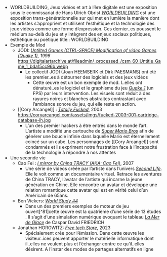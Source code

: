 - WORLDBUILDING, Jeux vidéos et art à l’ère digitale est une exposition sous le commissariat de Hans Ulrich Obrist [*WORLDBUILDING*](https://www.centrepompidou-metz.fr/fr/programmation/exposition/worldbuilding) est une exposition trans-générationnelle sur qui met en lumière la manière dont les artistes s’approprient et utilisent l’esthétique et la technologie des jeux vidéos comme une forme d’expression. Ces dernier..es poussent le médium au-delà du jeu et y intègrent des enjeux sociaux politiques, esthétique ou poétique
  title:: WORLDBUILDING
- Exemple de Mod
	- JODI: [*Untilted Games (CTRL-SPACE) Modification of video Games (Quake 1)*](https://digitalartarchive.at/database/general/work/untitled-game-modifications-of-video-game-quake-1.html)*, 1996* https://digitalartarchive.at/fileadmin/_processed_/csm_60_Untitle_Game_1_bda15cc96b.webp
		- Le collectif JODI (Joan HEEMSERK et Dirk PAESMANS) ont été les premier..es à détourner des logiciels et des jeux vidéos
			- Cette œuvre est un bon exemple de mod. I..elles ont dénaturé..es le logiciel et le graphisme du jeu [*Quake 1*](https://fr.wikipedia.org/wiki/Quake) (un FPS) par leurs intervention. Les visuels sont réduit à des rayures noires et blanches abstraites contrastant avec l’ambiance sonore du jeu, qui elle reste en action.
	- [[Cory Arcangel]] : [*Totally Fucked*](https://coryarcangel.com/things-i-made/2003-001-totally-fucked), 2003 https://coryarcangel.com/assets/imgs/fucked-2003-001-cartridge-database-ih.jpg
		- L’un des premier hackers à être entrés dans le monde l’art. L’artiste a modifié une cartouche de [*Super Mario Bros*](https://fr.wikipedia.org/wiki/Super_Mario_Bros.) afin de générer une boucle infinie dans laquelle Mario est éternellement coincé sur un cube. Les personnages de [[Cory Arcangel]] sont condamnés et ils expriment notre frustration face à l’incapacité de la technologie à répondre à nos attentes
- Une seconde vie
	- Cao Fei : [*I.mirror by China TRACY (AKA: Cao Fei)*](http://www.caofei.com/works.aspx?year=2007&wtid=3), 2007
		- Une série de vidéos créée par l’artiste dans l’univers [*Second Life*](https://fr.wikipedia.org/wiki/Second_Life). Elle le voit comme un documentaire virtuel. Retrace les aventures de China TRACY, l’avatar de l’artiste qui incarne la jeune génération en Chine. Elle rencontre un avatar et développe une relation romantique cette avatar qui est en vérité celui d’un Américain de 65ans.
	- Ben Vickers: [*World Study #4*](https://www.youtube.com/watch?v=p-eAKEWb8cw)
		- Dans un des premiers exemples de moteur de jeu ouvert[^81]cette œuvre est la quatrième d’une série de 13 études . Il s’agit d’une simulation numérique évoquant le tableau [*La Mer de Glace*](https://fr.wikipedia.org/wiki/La_Mer_de_glace) de Caspar David FRIEDRICH
	- Jonathan HOROWITZ: [*Free tech Store*](../Jonathan%20HOROWITZ :%20Free%20tech%20Store,%202023), 2023
		- Spécialement crée pour l’émission. Dans cette œuvre les visiteur..ices peuvent apporter le matérielle informatique dont il..elles ne veulent plus et l’échanger contre ce qu’il..elles désirent. A l’instar des modes de partages alternatifs en ligne
